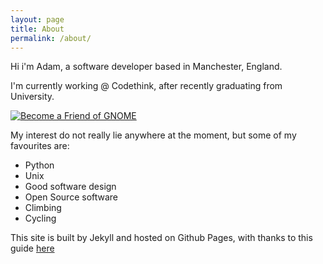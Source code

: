 ```yaml
---
layout: page
title: About
permalink: /about/
---
```


Hi i'm Adam, a software developer based in Manchester, England.

I'm currently working @ Codethink, after recently graduating from University.

<a href="https://www.gnome.org/friends/"> <img src="https://static.gnome.org/friends/banners/friends-of-gnome.png" alt="Become a Friend of GNOME" border="0" /></a>

My interest do not really lie anywhere at the moment, but some of my favourites are:
 * Python
 * Unix
 * Good software design
 * Open Source software
 * Climbing
 * Cycling

This site is built by Jekyll and hosted on Github Pages, with thanks to this guide [here](https://help.github.com/articles/setting-up-your-github-pages-site-locally-with-jekyll/#platform-linux)

